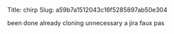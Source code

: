 Title: chirp
Slug: a59b7a1512043c16f5285897ab50e304

been done already
cloning unnecessary
a jira faux pas
